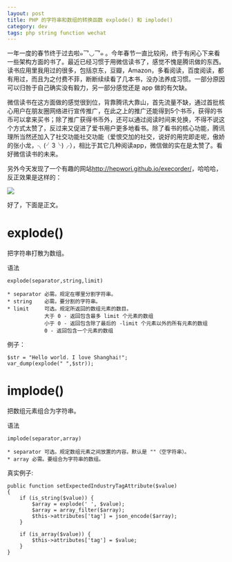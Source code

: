 ```yaml
---
layout: post
title: PHP 的字符串和数组的转换函数 explode() 和 implode()
category: dev
tags: php string function wechat
---
```


一年一度的春节终于过去啦๑乛◡乛๑ 。今年春节一直比较闲，终于有闲心下来看一些架构方面的书了。最近已经习惯于用微信读书了，感觉不愧是腾讯做的东西。读书应用里我用过的很多，包括京东，豆瓣，Amazon，多看阅读，百度阅读，都有用过，而且为之付费不菲，断断续续看了几本书，没办法养成习惯。一部分原因可以归咎于自己确实没有毅力，另一部分感觉还是 app 做的有欠缺。

微信读书在这方面做的感觉很到位，背靠腾讯大靠山，首先流量不缺，通过首批核心用户在朋友圈网络进行宣传推广，在此之上的推广还能得到5个书币，获得的书币可以拿来买书；除了推广获得书币外，还可以通过阅读时间来兑换，不得不说这个方式太赞了，反过来又促进了爱书用户更多地看书。除了看书的核心功能，腾讯理所当然还加入了社交功能社交功能（爱恨交加的社交，说好的用完即走呢，傲娇的张小龙，╮(╯3╰)╭），相比于其它几种阅读app，微信做的实在是太赞了。看好微信读书的未来。

另外今天发现了一个有趣的网站<http://hepwori.github.io/execorder/>，哈哈哈，反正效果是这样的：

![](http://7vigrt.com1.z0.glb.clouddn.com/blog/pic/201702/QQ截图20170203224858.jpg)

好了，下面是正文。

# explode() 

把字符串打散为数组。

语法

    explode(separator,string,limit)
    
    * separator	必需。规定在哪里分割字符串。
    * string	必需。要分割的字符串。
    * limit	    可选。规定所返回的数组元素的数目。
                大于 0 - 返回包含最多 limit 个元素的数组
                小于 0 - 返回包含除了最后的 -limit 个元素以外的所有元素的数组
                0 - 返回包含一个元素的数组




例子：

    $str = "Hello world. I love Shanghai!";
    var_dump(explode(" ",$str));
    
# implode() 

把数组元素组合为字符串。

语法

    implode(separator,array)
    
    * separator	可选。规定数组元素之间放置的内容。默认是 ""（空字符串）。
    * array	必需。要组合为字符串的数组。

真实例子:

    public function setExpectedIndustryTagAttribute($value)
    {
        if (is_string($value)) {
            $array = explode(' ', $value);
            $array = array_filter($array);
            $this->attributes['tag'] = json_encode($array);
        }

        if (is_array($value)) {
            $this->attributes['tag'] = $value;
        }
    }